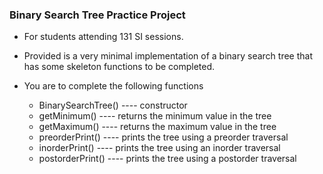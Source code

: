 ### Binary Search Tree Practice Project
- For students attending 131 SI sessions.

* Provided is a very minimal implementation of a binary search tree that has some skeleton functions to be completed.

* You are to complete the following functions
    * BinarySearchTree() ---- constructor
    * getMinimum()       ---- returns the minimum value in the tree
    * getMaximum()       ---- returns the maximum value in the tree
    * preorderPrint()    ---- prints the tree using a preorder traversal
    * inorderPrint()     ---- prints the tree using an inorder traversal
    * postorderPrint()   ---- prints the tree using a postorder traversal
